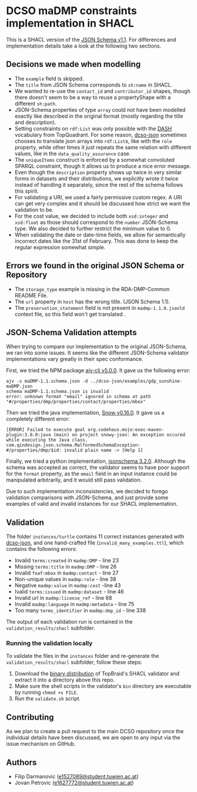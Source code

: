 # DCSO maDMP constraints implementation in SHACL

This is a SHACL version of the [JSON Schema v1.1](https://github.com/RDA-DMP-Common/RDA-DMP-Common-Standard/tree/master/examples/JSON/JSON-schema/1.1). For differences and implementation details take a look at the following two sections.

## Decisions we made when modelling

- The `example` field is skipped.
- The `title` from JSON Schema corresponds to `sh:name` in SHACL.
- We wanted to re-use the `contact_id` and `contributor_id` shapes, though there doesn't seem to be a way to reuse a propertyShape with a different `sh:path`.
- JSON-Schema properties of type `array` could not have been modelled exactly like described in the original format (mostly regarding the title and description).
- Setting constraints on `rdf:List` was only possible with the [DASH](https://www.topquadrant.com/constraints-on-rdflists-using-shacl/) vocabulary from TopQuadrant.
For some reason, [dcso-json](https://github.com/fekaputra/dcso-json/tree/c11bd17f894cce0d0c31610db054d4ed9888994a) sometimes chooses to translate json arrays into `rdf:List`s, like with the `role` property, while other times it just repeats the same relation with different values, like in the `data_quality_assurance` case.
- The `uniqueItems` construct is enforced by a somewhat convoluted SPARQL constraint, though it allows us to produce a nice error message.
- Even though the `description` property shows up twice in very similar forms in datasets and their distributions, we explicitly wrote it twice instead of handling it separately, since the rest of the schema follows this spirit.
- For validating a URI, we used a fairly permissive custom regex. A URI can get very complex and it should be discussed how strict we want the validation to be.
- For the cost value, we decided to include both `xsd:integer` and `xsd:float` as those should correspond to the `number` JSON-Schema type. We also decided to further restrict the minimum value to 0.
- When validating the date or date-time fields, we allow for semantically incorrect dates like the 31st of February. This was done to keep the regular expression somewhat simple.


## Errors we found in the original JSON Schema or Repository
- The `storage_type` example is missing in the RDA-DMP-Common README File.
- The `url` property in `host` has the wrong title. (JSON Schema 1.1).
- The `preservation_statement` field is not present in `madmp-1.1.0.jsonld` context file, so this field won't get translated .

## JSON-Schema Validation attempts
When trying to compare our implementation to the original JSON-Schema, we ran into some issues.
It seems like the different JSON-Schema validator implementations vary greatly in their spec conformance.

First, we tried the NPM package [ajv-cli v5.0.0](https://www.npmjs.com/package/ajv-cli).
It gave us the following error:
```shell
ajv -s maDMP-1.1.schema.json -d ../dcso-json/examples/gdp_sunshine-maDMP.json
schema maDMP-1.1.schema.json is invalid
error: unknown format "email" ignored in schema at path "#/properties/dmp/properties/contact/properties/mbox"
```

Then we tried the java implementation, [Snow v0.16.0](https://github.com/ssilverman/snowy-json).
It gave us a completely different error:
```shell
[ERROR] Failed to execute goal org.codehaus.mojo:exec-maven-plugin:3.0.0:java (main) on project snowy-json: An exception occured while executing the Java class. com.qindesign.json.schema.MalformedSchemaException: #/properties/dmp/$id: invalid plain name -> [Help 1]
```

Finally, we tried a python implementation, [jsonschema 3.2.0](https://github.com/Julian/jsonschema).
Although the schema was accepted as correct, the validator seems to have poor support for the `format` property, as the `email` field in an input instance could be manipulated arbitrarily, and it would still pass validation.

Due to such implementation inconsistencies, we decided to forego validation comparisons with JSON-Schema, and just provide some examples of valid and invalid instances for our SHACL implementation.


## Validation
The folder `instances/turtle` contains 11 correct instances generated with [dcso-json](https://github.com/fekaputra/dcso-json/tree/c11bd17f894cce0d0c31610db054d4ed9888994a), and one hand-crafted file (`invalid_many_examples.ttl`), which contains the following errors:
- Invalid `terms:created` in `madmp:DMP` - line 23
- Missing `terms:title` in `madmp:DMP` - line 26
- Invalid `foaf:mbox` in `m̀admp:contact` - line 27
- Non-unique values in `madmp:role` - line 38
- Negative `madmp:value` in `madmp:cost` -line 43
- Ivalid `terms:issued` in `madmp:dataset` - line 46
- Invalid url in `madmp:license_ref` - line 68
- Invalid `madmp:language` in `madmp:metadata` - line 75
- Too many `terms_identifier` in `madmp:dmp_id` - line 338

The output of each validation run is contained in the `validation_results/shacl` subfolder.

### Running the validation locally

To validate the files in the `instances` folder and re-generate the `validation_results/shacl` subfolder, follow these steps:

1. Download the [binary distribution](https://repo1.maven.org/maven2/org/topbraid/shacl/1.3.2/shacl-1.3.2-bin.zip) of TopBraid's SHACL validator and extract it into a directory above this repo.
2. Make sure the shell scripts in the validator's `bin` directory are executable by running `chmod +x FILE`.
3. Run the `validate.sh` script.

## Contributing
As we plan to create a pull request to the main DCSO repository once the individual details have been discussed, we are open to any input via the issue mechanism on GitHub.

## Authors
- Filip Darmanovic (e1527089@student.tuwien.ac.at)
- Jovan Petrovic (e1627772@student.tuwien.ac.at)